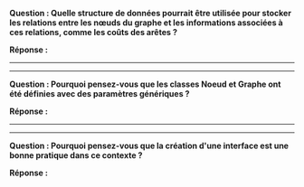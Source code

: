 **Question : Quelle structure de données pourrait être utilisée pour stocker les relations entre les nœuds du graphe et les informations associées à ces relations, comme les coûts des arêtes ?**

**Réponse :** 
****
****
**Question : Pourquoi pensez-vous que les classes Noeud et Graphe ont été définies avec des paramètres génériques ?**

**Réponse :** 
****
****
**Question : Pourquoi pensez-vous que la création d'une interface est une bonne pratique dans ce contexte ?**

**Réponse :**